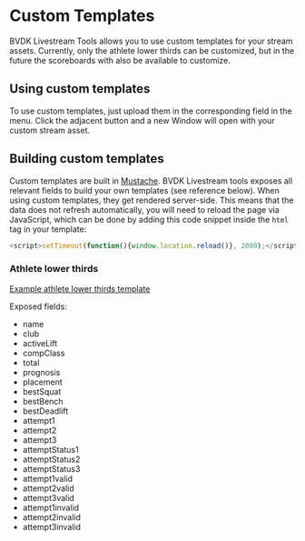 # Custom Templates

BVDK Livestream Tools allows you to use custom templates for your stream assets.
Currently, only the athlete lower thirds can be customized,
but in the future the scoreboards with also be available to customize.

## Using custom templates

To use custom templates, just upload them in the corresponding field in the menu.
Click the adjacent button and a new Window will open with your custom stream asset.

## Building custom templates

Custom templates are built in [Mustache](https://mustache.github.io/).
BVDK Livestream tools exposes all relevant fields to build your own templates (see reference below).
When using custom templates, they get rendered server-side.
This means that the data does not refresh automatically, you will need to reload the page via JavaScript,
which can be done by adding this code snippet inside the `html` tag in your template:

```javascript
<script>setTimeout(function(){window.location.reload()}, 2000);</script>
```

### Athlete lower thirds

[Example athlete lower thirds template](../examples/templates/lower-thirds.mustache)

Exposed fields:

- name
- club
- activeLift
- compClass
- total
- prognosis
- placement
- bestSquat
- bestBench
- bestDeadlift
- attempt1
- attempt2
- attempt3
- attemptStatus1
- attemptStatus2
- attemptStatus3
- attempt1valid
- attempt2valid
- attempt3valid
- attempt1invalid
- attempt2invalid
- attempt3invalid
